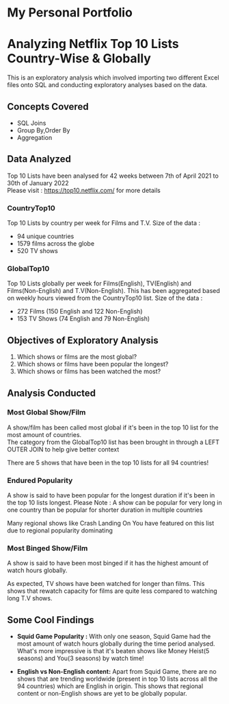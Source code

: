 # My Personal Portfolio

# Analyzing Netflix Top 10 Lists Country-Wise & Globally

This is an exploratory analysis which involved importing two different Excel files onto SQL and conducting exploratory analyses based on the data.

## Concepts Covered

- SQL Joins
- Group By,Order By
- Aggregation

## Data Analyzed 

Top 10 Lists have been analysed for 42 weeks between 7th of April 2021 to 30th of January 2022   
Please visit : https://top10.netflix.com/ for more details

### CountryTop10 

Top 10 Lists by country per week for Films and T.V. Size of the data : 

- 94 unique countries
- 1579 films across the globe
- 520 TV shows 
 
### GlobalTop10

Top 10 Lists globally per week for Films(English), TV(English) and Films(Non-English) and T.V(Non-English). This has been aggregated based on weekly hours viewed from the CountryTop10 list. Size of the data : 

- 272 Films (150 English and 122 Non-English)
- 153 TV Shows (74 English and 79 Non-English) 

## Objectives of Exploratory Analysis 

1. Which shows or films are the most global?
2. Which shows or films have been popular the longest?
3. Which shows or films has been watched the most?

## Analysis Conducted 

### Most Global Show/Film

A show/film has been called most global if it's been in the top 10 list for the most amount of countries.  
The category from the GlobalTop10 list has been brought in through a LEFT OUTER JOIN to help give better context 

There are 5 shows that have been in the top 10 lists for all 94 countries! 

### Endured Popularity 

A show is said to have been popular for the longest duration if it's been in the top 10 lists longest. 
Please Note : A show can be popular for very long in one country than be popular for shorter duration in multiple countries

Many regional shows like Crash Landing On You have featured on this list due to regional popularity dominating

### Most Binged Show/Film 

A show is said to have been most binged if it has the highest amount of watch hours globally.  

As expected, TV shows have been watched for longer than films. This shows that rewatch capacity for films are quite less compared to watching long T.V shows.


## Some Cool Findings

- **Squid Game Popularity :** With only one season, Squid Game had the most amount of watch hours globally during the time period analysed. What's more impressive is that it's beaten shows like Money Heist(5 seasons) and You(3 seasons) by watch time!

- **English vs Non-English content:** Apart from Squid Game, there are no shows that are trending worldwide (present in top 10 lists across all the 94 countries) which are English in origin. This shows that regional content or non-English shows are yet to be globally popular.

